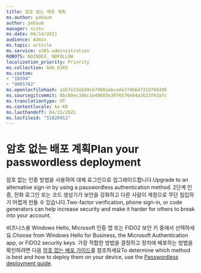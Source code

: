 ```yaml
---
title: 암호 없는 배포 계획
ms.author: pebaum
author: pebaum
manager: scotv
ms.date: 04/14/2021
audience: Admin
ms.topic: article
ms.service: o365-administration
ROBOTS: NOINDEX, NOFOLLOW
localization_priority: Priority
ms.collection: Adm_O365
ms.custom:
- "10394"
- "9005762"
ms.openlocfilehash: a167e33a5d9cb7900aabceda37466d731d784345
ms.sourcegitcommit: 8bc60ec34bc1e40685e3976576e04a2623f63a7c
ms.translationtype: HT
ms.contentlocale: ko-KR
ms.lasthandoff: 04/15/2021
ms.locfileid: "51826912"
---
```

# <a name="plan-your-passwordless-deployment"></a><span data-ttu-id="95aa2-102">암호 없는 배포 계획</span><span class="sxs-lookup"><span data-stu-id="95aa2-102">Plan your passwordless deployment</span></span>

<span data-ttu-id="95aa2-103">암호 없는 인증 방법을 사용하여 대체 로그인으로 업그레이드합니다.</span><span class="sxs-lookup"><span data-stu-id="95aa2-103">Upgrade to an alternative sign-in by using a passwordless authentication method.</span></span> <span data-ttu-id="95aa2-104">2단계 인증, 전화 로그인 또는 코드 생성기가 보안을 강화하고 다른 사람이 계정으로 무단 침입하기 어렵게 만들 수 있습니다.</span><span class="sxs-lookup"><span data-stu-id="95aa2-104">Two-factor verification, phone sign-in, or code generators can help increase security and make it harder for others to break into your account.</span></span> 

<span data-ttu-id="95aa2-105">비즈니스용 Windows Hello, Microsoft 인증 앱 또는 FIDO2 보안 키 중에서 선택하세요.</span><span class="sxs-lookup"><span data-stu-id="95aa2-105">Choose from Windows Hello for Business, the Microsoft Authentication app, or FIDO2 security keys.</span></span> <span data-ttu-id="95aa2-106">가장 적합한 방법을 결정하고 장치에 배포하는 방법을 확인하려면 다음 [암호 없는 배포 가이드](https://admin.microsoft.com/adminportal/home?#/modernonboarding/passwordlesssetup)를 참조하세요</span><span class="sxs-lookup"><span data-stu-id="95aa2-106">To determine which method is best and how to deploy them on your device, use the [Passwordless deployment guide](https://admin.microsoft.com/adminportal/home?#/modernonboarding/passwordlesssetup).</span></span> 

